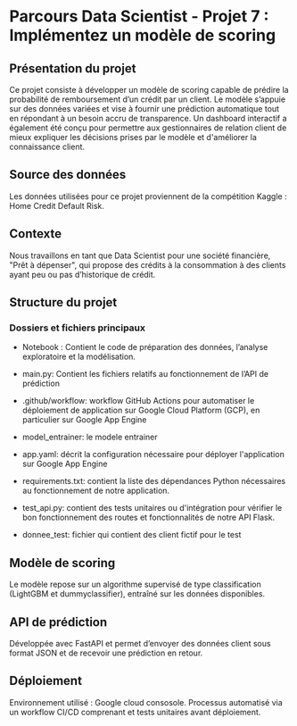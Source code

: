 # Parcours Data Scientist - Projet 7 : Implémentez un modèle de scoring 

## Présentation du projet

Ce projet consiste à développer un modèle de scoring capable de prédire la probabilité de remboursement d’un crédit par un client. Le modèle s’appuie sur des données variées et vise à fournir une prédiction automatique tout en répondant à un besoin accru de transparence. Un dashboard interactif a également été conçu pour permettre aux gestionnaires de relation client de mieux expliquer les décisions prises par le modèle et d'améliorer la connaissance client.

## Source des données

Les données utilisées pour ce projet proviennent de la compétition Kaggle : Home Credit Default Risk.

## Contexte

Nous travaillons en tant que Data Scientist pour une société financière, "Prêt à dépenser", qui propose des crédits à la consommation à des clients ayant peu ou pas d’historique de crédit.

## Structure du projet

### Dossiers et fichiers principaux

* Notebook : Contient le code de préparation des données, l’analyse exploratoire et la modélisation.

* main.py:  Contient les fichiers relatifs au fonctionnement de l’API de prédiction

* .github/workflow: workflow GitHub Actions  pour automatiser le déploiement de application sur Google Cloud Platform (GCP), en particulier sur Google App Engine

* model_entrainer: le modele entrainer

* app.yaml: décrit la configuration nécessaire pour déployer l'application sur Google App Engine

* requirements.txt:  contient la liste des dépendances Python nécessaires au fonctionnement de notre application.

* test_api.py: contient des tests unitaires ou d'intégration pour vérifier le bon fonctionnement des routes et fonctionnalités de notre API Flask.

* donnee_test: fichier qui contient des client fictif pour le test

## Modèle de scoring

Le modèle repose sur un algorithme supervisé de type classification (LightGBM et dummyclassifier), entraîné sur les données disponibles.

## API de prédiction

Développée avec FastAPI et permet d’envoyer des données client sous format JSON et de recevoir une prédiction en retour.

## Déploiement

Environnement utilisé : Google cloud consosole.
Processus automatisé via un workflow CI/CD comprenant et tests unitaires avant déploiement.